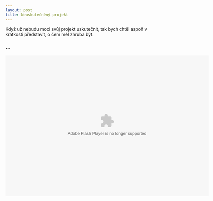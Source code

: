 ```yaml
---
layout: post
title: Neuskutečněný projekt
---
```


Když už nebudu moci svůj projekt uskutečnit, tak bych chtěl aspoň v krátkosti představit, o čem měl zhruba být. 

<div class="dokument">
        <h3>...</h3>
        <object type="application/x-shockwave-flash" style="width:650px; height:450px;" data="https://https://vimeo.com/26912726">
            <param name="movie" value="https://"https://vimeo.com/26912726/">
            <param name="allowFullScreen" value="true" />
            <param name="allowscriptaccess" value="always" />
        </object>
    </div>
